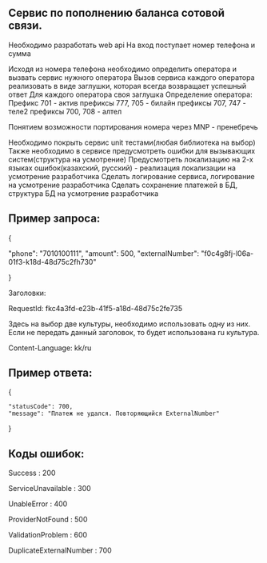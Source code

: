 Сервис по пополнению баланса сотовой связи. 
---

Необходимо разработать web api
На вход поступает номер телефона и сумма

Исходя из номера телефона необходимо определить оператора и вызвать сервис нужного оператора
Вызов сервиса каждого оператора реализовать в виде заглушки, которая всегда возвращает успешный ответ
Для каждого оператора своя заглушка
Определение оператора:
Префикс 701 - актив
префиксы 777, 705 - билайн
префиксы 707, 747 - теле2
префиксы 700, 708 - алтел

Понятием возможности портирования номера через MNP - пренебречь

Необходимо покрыть сервис unit тестами(любая библиотека на выбор)
Также необходимо в сервисе предусмотреть ошибки для вызывающих систем(структура на усмотрение)
Предусмотреть локализацию на 2-х языках ошибок(казахский, русский) - реализация локализации на усмотрение разработчика
Сделать логирование сервиса, логирование на усмотрение разработчика
Сделать сохранение платежей в БД, структура БД на усмотрение разработчика

Пример запроса:
---
{

  "phone": "7010100111",
  "amount": 500,
  "externalNumber": "f0c4g8fj-l06a-01f3-k18d-48d75c2fh730"
  
}

Заголовки:

RequestId: fkc4a3fd-e23b-41f5-a18d-48d75c2fe735

Здесь на выбор две культуры, необходимо использовать одну из них. Если не передать данный заголовок, то будет использована ru культура.

Content-Language: kk/ru

Пример ответа:
---

{

    "statusCode": 700,
    "message": "Платеж не удался. Повторяющийся ExternalNumber"
    
}

Коды ошибок:
---

Success : 200

ServiceUnavailable : 300

UnableError : 400

ProviderNotFound : 500

ValidationProblem : 600

DuplicateExternalNumber : 700


